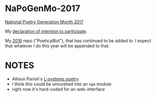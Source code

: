 # NaPoGenMo-2017
[National Poetry Generation Month 2017](https://github.com/NaPoGenMo/NaPoGenMo2017)

My [declaration of intention to participate](https://github.com/NaPoGenMo/NaPoGenMo2017/issues/4).

My [2016](https://github.com/MichaelPaulukonis/NaPoGenMo2016/) repo ("PoeticalBot"), that has continued to be added to. I expect that whatever I do this year will be appended to that.


# NOTES
 - Allison Parish's [L-systems poetry](https://github.com/aparrish/linear-lsystem-poetry)
  - I think this could be smooshed into an `npm` module
  - right now it's hard-coded for an web-interface
